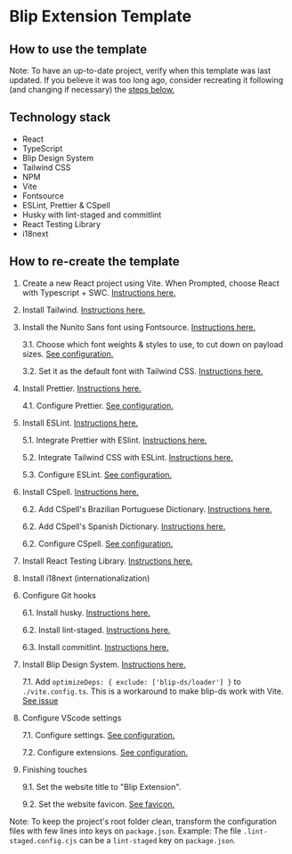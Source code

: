 # Blip Extension Template

## How to use the template

<!-- TODO: Write -->

Note: To have an up-to-date project, verify when this template was last updated. If you believe it was too long ago, consider recreating it following (and changing if necessary) the [steps below.](#how-to-re-create-the-template)

## Technology stack

-   React
-   TypeScript
-   Blip Design System
-   Tailwind CSS
-   NPM
-   Vite
-   Fontsource
-   ESLint, Prettier & CSpell
-   Husky with lint-staged and commitlint
-   React Testing Library
-   i18next

<!-- TODO: Fix numbers -->

## How to re-create the template

1. Create a new React project using Vite. When Prompted, choose React with Typescript + SWC.
   [Instructions here.](https://vitejs.dev/guide/#scaffolding-your-first-vite-project)

2. Install Tailwind. [Instructions here.](https://tailwindcss.com/docs/guides/vite)

3. Install the Nunito Sans font using Fontsource. [Instructions here.](https://fontsource.org/docs/getting-started)

    3.1. Choose which font weights & styles to use, to cut down on payload sizes. [See configuration.](./src/lib/fonts.ts)

    3.2. Set it as the default font with Tailwind CSS. [Instructions here.](https://tailwindcss.com/docs/font-family#customizing-the-default-font)

4. Install Prettier. [Instructions here.](https://prettier.io/docs/en/install.html)

    4.1. Configure Prettier. [See configuration.](./package.json)

5. Install ESLint. [Instructions here.](https://eslint.org/docs/latest/use/getting-started)

    5.1. Integrate Prettier with ESlint. [Instructions here.](https://prettier.io/docs/en/integrating-with-linters.html)

    5.2. Integrate Tailwind CSS with ESLint. [Instructions here.](https://github.com/francoismassart/eslint-plugin-tailwindcss#2-install-eslint-plugin-tailwindcss)

    5.3. Configure ESLint. [See configuration.](./.eslintrc.cjs)

6. Install CSpell. [Instructions here.](https://cspell.org/docs/installation/)

    6.2. Add CSpell's Brazilian Portuguese Dictionary. [Instructions here.](https://github.com/streetsidesoftware/cspell-dicts/tree/main/dictionaries/pt_BR)

    6.2. Add CSpell's Spanish Dictionary. [Instructions here.](https://github.com/streetsidesoftware/cspell-dicts/tree/main/dictionaries/es_ES)

    6.2. Configure CSpell. [See configuration.](./package.json)

7. Install React Testing Library. [Instructions here.](https://cspell.org/docs/installation/)

8. Install i18next (internationalization)

<!-- TODO: Add React Testing Library or Enzyme -->

6. Configure Git hooks

    6.1. Install husky. [Instructions here.](https://typicode.github.io/husky/#/?id=install)

    6.2. Install lint-staged. [Instructions here.](https://www.npmjs.com/package/lint-staged)

    6.3. Install commitlint. [Instructions here.](https://commitlint.js.org/#/guides-local-setup?id=install-commitlint)

7. Install Blip Design System. [Instructions here.](https://design.take.net/240287753/p/216ef2-instalao/t/773b48)

    7.1. Add `optimizeDeps: { exclude: ['blip-ds/loader'] }` to `./vite.config.ts`. This is a workaround to make blip-ds work with Vite. [See issue](https://github.com/vitejs/vite/issues/12434#issue-1626394546)

8. Configure VScode settings

    7.1. Configure settings. [See configuration.](./.vscode/settings.json)

    7.2. Configure extensions. [See configuration.](./.vscode/extensions.json)

9. Finishing touches

    9.1. Set the website title to "Blip Extension".

    9.2. Set the website favicon. [See favicon.](./public/blip.svg)

Note: To keep the project's root folder clean, transform the configuration files with few lines into keys on `package.json`. Example: The file `.lint-staged.config.cjs` can be a `lint-staged` key on `package.json`.
